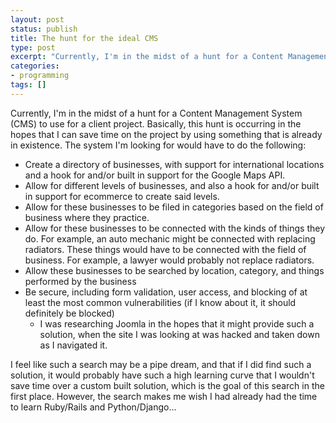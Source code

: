 ```yaml
---
layout: post
status: publish
title: The hunt for the ideal CMS
type: post
excerpt: "Currently, I'm in the midst of a hunt for a Content Management System (CMS) to use for a client project. Basically, this hunt is occurring in the hopes that I can save time on the project by using something that is already in existence."
categories:
- programming
tags: []
---
```

Currently, I'm in the midst of a hunt for a Content Management System (CMS) to use for a client project. Basically, this hunt is occurring in the hopes that I can save time on the project by using something that is already in existence. The system I'm looking for would have to do the following:
<ul>
<li>Create a directory of businesses, with support for international locations and a hook for and/or built in support for the Google Maps API.</li>
<li>Allow for different levels of businesses, and also a hook for and/or built in support for ecommerce to create said levels.</li>
<li>Allow for these businesses to be filed in categories based on the field of business where they practice.</li>
<li>Allow for these businesses to be connected with the kinds of things they do. For example, an auto mechanic might be connected with replacing radiators. These things would have to be connected with the field of business. For example, a lawyer would probably not replace radiators.</li>
<li>Allow these businesses to be searched by location, category, and things performed by the business</li>
<li>Be secure, including form validation, user access, and blocking of at least the most common vulnerabilities (if I know about it, it should definitely be blocked)
<ul>
<li>I was researching Joomla in the hopes that it might provide such a solution, when the site I was looking at was hacked and taken down as I navigated it.</li>
</ul>
</li>
</ul>
I feel like such a search may be a pipe dream, and that if I did find such a solution, it would probably have such a high learning curve that I wouldn't save time over a custom built solution, which is the goal of this search in the first place. However, the search makes me wish I had already had the time to learn Ruby/Rails and Python/Django...
